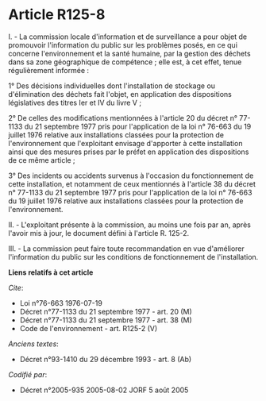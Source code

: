 # Article R125-8

I. - La commission locale d'information et de surveillance a pour objet de promouvoir l'information du public sur les
problèmes posés, en ce qui concerne l'environnement et la santé humaine, par la gestion des déchets dans sa zone géographique
de compétence ; elle est, à cet effet, tenue régulièrement informée :

1° Des décisions individuelles dont l'installation de stockage ou d'élimination des déchets fait l'objet, en application des
dispositions législatives des titres Ier et IV du livre V ;

2° De celles des modifications mentionnées à l'article 20 du décret n° 77-1133 du 21 septembre 1977 pris pour l'application
de la loi n° 76-663 du 19 juillet 1976 relative aux installations classées pour la protection de l'environnement que
l'exploitant envisage d'apporter à cette installation ainsi que des mesures prises par le préfet en application des
dispositions de ce même article ;

3° Des incidents ou accidents survenus à l'occasion du fonctionnement de cette installation, et notamment de ceux mentionnés
à l'article 38 du décret n° 77-1133 du 21 septembre 1977 pris pour l'application de la loi n° 76-663 du 19 juillet 1976
relative aux installations classées pour la protection de l'environnement.

II. - L'exploitant présente à la commission, au moins une fois par an, après l'avoir mis à jour, le document défini à
l'article R. 125-2.

III. - La commission peut faire toute recommandation en vue d'améliorer l'information du public sur les conditions de
fonctionnement de l'installation.

**Liens relatifs à cet article**

_Cite_:

  - Loi n°76-663 1976-07-19
  - Décret n°77-1133 du 21 septembre 1977 - art. 20 (M)
  - Décret n°77-1133 du 21 septembre 1977 - art. 38 (M)
  - Code de l'environnement - art. R125-2 (V)

_Anciens textes_:

  - Décret n°93-1410 du 29 décembre 1993 - art. 8 (Ab)

_Codifié par_:

  - Décret n°2005-935 2005-08-02 JORF 5 août 2005

